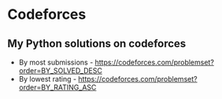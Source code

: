 # Codeforces

## My Python solutions on codeforces
- By most submissions - https://codeforces.com/problemset?order=BY_SOLVED_DESC 
- By lowest rating - https://codeforces.com/problemset?order=BY_RATING_ASC

